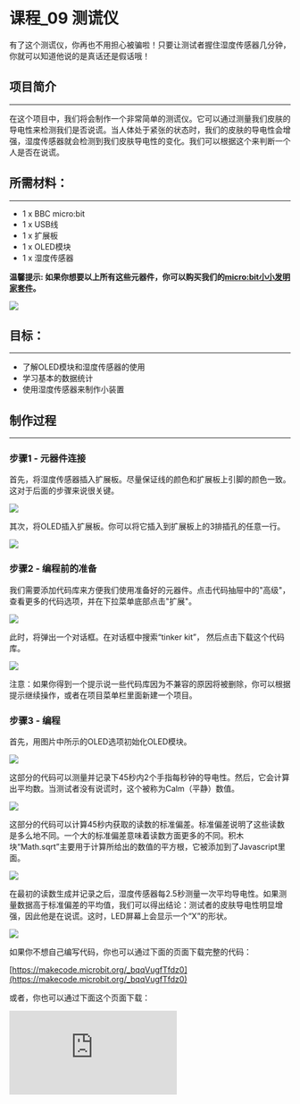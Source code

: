 ﻿# 课程_09 测谎仪

有了这个测谎仪，你再也不用担心被骗啦！只要让测试者握住湿度传感器几分钟，你就可以知道他说的是真话还是假话哦！

## 项目简介
---

在这个项目中，我们将会制作一个非常简单的测谎仪。它可以通过测量我们皮肤的导电性来检测我们是否说谎。当人体处于紧张的状态时，我们的皮肤的导电性会增强，湿度传感器就会检测到我们皮肤导电性的变化。我们可以根据这个来判断一个人是否在说谎。


## 所需材料：
---

- 1 x BBC micro:bit
- 1 x USB线
- 1 x 扩展板
- 1 x OLED模块
- 1 x 湿度传感器

**温馨提示: 如果你想要以上所有这些元器件，你可以购买我们的[micro:bit小小发明家套件](https://item.taobao.com/item.htm?spm=a230r.7195193.1997079397.9.z3IMPf&id=564707672256&abbucket=5)。**

![](https://wiki-media-ef.oss-cn-hongkong.aliyuncs.com//images/CdFwsWU.jpg)


## 目标：
---

- 了解OLED模块和湿度传感器的使用
- 学习基本的数据统计
- 使用湿度传感器来制作小装置


## 制作过程
---

### 步骤1 - 元器件连接

首先，将湿度传感器插入扩展板。尽量保证线的颜色和扩展板上引脚的颜色一致。这对于后面的步骤来说很关键。

![](https://wiki-media-ef.oss-cn-hongkong.aliyuncs.com//images/klr9Ilu.jpg)

其次，将OLED插入扩展板。你可以将它插入到扩展板上的3排插孔的任意一行。

![](https://wiki-media-ef.oss-cn-hongkong.aliyuncs.com//images/UarBFqc.jpg)


### 步骤2 - 编程前的准备

我们需要添加代码库来方便我们使用准备好的元器件。点击代码抽屉中的"高级"，查看更多的代码选项，并在下拉菜单底部点击"扩展"。

![](https://wiki-media-ef.oss-cn-hongkong.aliyuncs.com//images/R5lx5Np.jpg)

此时，将弹出一个对话框。在对话框中搜索“tinker kit”， 然后点击下载这个代码库。

![](https://wiki-media-ef.oss-cn-hongkong.aliyuncs.com//images/pduH11r.png)

注意：如果你得到一个提示说一些代码库因为不兼容的原因将被删除，你可以根据提示继续操作，或者在项目菜单栏里面新建一个项目。


### 步骤3 - 编程

首先，用图片中所示的OLED选项初始化OLED模块。

![](https://wiki-media-ef.oss-cn-hongkong.aliyuncs.com//images/Tinker_Kit_case_09_01.png)

这部分的代码可以测量并记录下45秒内2个手指每秒钟的导电性。然后，它会计算出平均数。当测试者没有说谎时，这个被称为Calm（平静）数值。

![](https://wiki-media-ef.oss-cn-hongkong.aliyuncs.com//images/Tinker_Kit_case_09_02.png)

这部分的代码可以计算45秒内获取的读数的标准偏差。标准偏差说明了这些读数是多么地不同。一个大的标准偏差意味着读数方面更多的不同。积木块“Math.sqrt”主要用于计算所给出的数值的平方根，它被添加到了Javascript里面。

![](https://wiki-media-ef.oss-cn-hongkong.aliyuncs.com//images/Tinker_Kit_case_09_03.png)

在最初的读数生成并记录之后，湿度传感器每2.5秒测量一次平均导电性。如果测量数据高于标准偏差的平均值，我们可以得出结论：测试者的皮肤导电性明显增强，因此他是在说谎。这时，LED屏幕上会显示一个“X”的形状。

![](https://wiki-media-ef.oss-cn-hongkong.aliyuncs.com//images/Tinker_Kit_case_09_04.png)

如果你不想自己编写代码，你也可以通过下面的页面下载完整的代码：

[https://makecode.microbit.org/_bqqVugfTfdz0](https://makecode.microbit.org/_bqqVugfTfdz0)

或者，你也可以通过下面这个页面下载：



<div
    style={{
        position: 'relative',
        paddingBottom: '60%',
        overflow: 'hidden',
    }}
>
    <iframe
        src="https://makecode.microbit.org/_bqqVugfTfdz0"
        frameborder="0"
        sandbox="allow-popups allow-forms allow-scripts allow-same-origin"
        style={{
            position: 'absolute',
            width: '100%',
            height: '100%',
        }}
    />
</div>

## 步骤4 - 使用

首先，把你的2个手指分别贴在湿度传感器的触角上。如果能用一个橡皮筋绑定，那样会更加简单、有效。（纯属我个人的想法）你可以用不同的方法来实验，例如：使用鳄鱼夹或者是胶布。

![](https://wiki-media-ef.oss-cn-hongkong.aliyuncs.com//images/xuKMnsI.jpg)

现在，开启测谎仪。这时测谎仪将会记录下你的皮肤在平静的状态下的导电性。然后，它将会计算出平均值和标准偏差。

![](https://wiki-media-ef.oss-cn-hongkong.aliyuncs.com//images/dMTcolP.jpg)

在最初的读数生成后，请再询问一边测试者！如果测试者说谎了，他就会变得紧张不安，测谎仪就可以检测到他说谎了并且在屏幕上显示一个叉。

![](https://wiki-media-ef.oss-cn-hongkong.aliyuncs.com//images/ct5NLcZ.jpg)


### 步骤5 - 成功！

太棒啦！现在你可以用这个测谎仪轻松地测出谁说了谎哦！


## 常见问题
---
